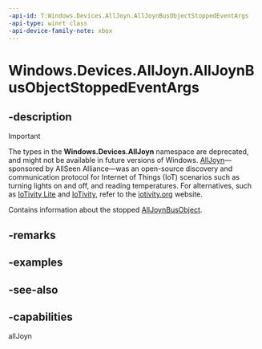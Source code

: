 ```yaml
---
-api-id: T:Windows.Devices.AllJoyn.AllJoynBusObjectStoppedEventArgs
-api-type: winrt class
-api-device-family-note: xbox
---
```


<!-- Class syntax.
public class AllJoynBusObjectStoppedEventArgs : Windows.Devices.AllJoyn.IAllJoynBusObjectStoppedEventArgs
-->

# Windows.Devices.AllJoyn.AllJoynBusObjectStoppedEventArgs

## -description

> [!IMPORTANT]
> The types in the **Windows.Devices.AllJoyn** namespace are deprecated, and might not be available in future versions of Windows. [AllJoyn](https://openconnectivity.org/technology/reference-implementation/alljoyn/)&mdash;sponsored by AllSeen Alliance&mdash;was an open-source discovery and communication protocol for Internet of Things (IoT) scenarios such as turning lights on and off, and reading temperatures. For alternatives, such as [IoTivity Lite](https://github.com/iotivity/iotivity-lite) and [IoTivity](https://github.com/iotivity/iotivity), refer to the [iotivity.org](https://iotivity.org/) website.

Contains information about the stopped [AllJoynBusObject](alljoynbusobject.md).

## -remarks

## -examples

## -see-also

## -capabilities
allJoyn
